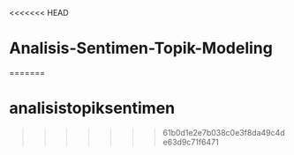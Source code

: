 <<<<<<< HEAD
# Analisis-Sentimen-Topik-Modeling
=======
# analisistopiksentimen
>>>>>>> 61b0d1e2e7b038c0e3f8da49c4de63d9c71f6471
